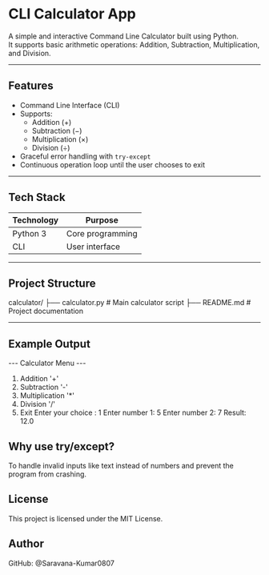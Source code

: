 # CLI Calculator App

A simple and interactive Command Line Calculator built using Python.  
It supports basic arithmetic operations: Addition, Subtraction, Multiplication, and Division.

---

## Features

- Command Line Interface (CLI)
- Supports:
  - Addition (+)
  - Subtraction (−)
  - Multiplication (×)
  - Division (÷)
- Graceful error handling with `try-except`
- Continuous operation loop until the user chooses to exit

---

##  Tech Stack

| Technology | Purpose              |
|------------|----------------------|
| Python 3   | Core programming     |
| CLI        | User interface       |

---

##  Project Structure

calculator/ ├── calculator.py # Main calculator script ├── README.md # Project documentation


---


## Example Output
--- Calculator Menu ---
1. Addition '+'
2. Subtraction '-'
3. Multiplication '*'
4. Division '/'
5. Exit
Enter your choice : 1
Enter number 1: 5
Enter number 2: 7
Result: 12.0

## Why use try/except?
To handle invalid inputs like text instead of numbers and prevent the program from crashing.

## License
This project is licensed under the MIT License.

## Author
GitHub: @Saravana-Kumar0807
